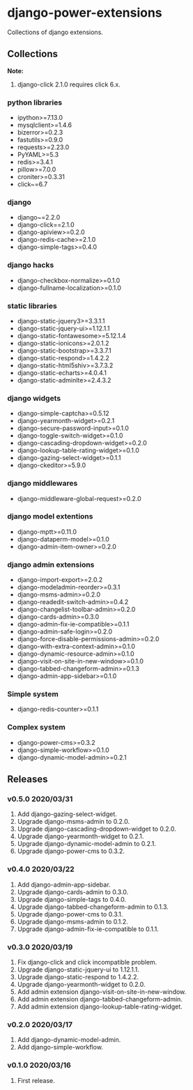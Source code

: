# django-power-extensions

Collections of django extensions.

## Collections

**Note:**

1. django-click 2.1.0 requires click 6.x.

### python libraries

- ipython>=7.13.0
- mysqlclient>=1.4.6
- bizerror>=0.2.3
- fastutils>=0.9.0
- requests>=2.23.0
- PyYAML>=5.3
- redis>=3.4.1
- pillow>=7.0.0
- croniter>=0.3.31
- click~=6.7

### django

- django~=2.2.0
- django-click==2.1.0
- django-apiview>=0.2.0 
- django-redis-cache>=2.1.0
- django-simple-tags>=0.4.0

### django hacks

- django-checkbox-normalize>=0.1.0
- django-fullname-localization>=0.1.0

### static libraries

- django-static-jquery3>=3.3.1.1
- django-static-jquery-ui>=1.12.1.1
- django-static-fontawesome>=5.12.1.4
- django-static-ionicons>=2.0.1.2
- django-static-bootstrap>=3.3.7.1
- django-static-respond>=1.4.2.2
- django-static-html5shiv>=3.7.3.2
- django-static-echarts>=4.0.4.1
- django-static-adminlte>=2.4.3.2

### django widgets

- django-simple-captcha>=0.5.12
- django-yearmonth-widget>=0.2.1
- django-secure-password-input>=0.1.0
- django-toggle-switch-widget>=0.1.0
- django-cascading-dropdown-widget>=0.2.0
- django-lookup-table-rating-widget>=0.1.0
- django-gazing-select-widget>=0.1.1
- django-ckeditor>=5.9.0

### django middlewares

- django-middleware-global-request>=0.2.0

### django model extentions

- django-mptt>=0.11.0
- django-dataperm-model>=0.1.0
- django-admin-item-owner>=0.2.0

### django admin extensions

- django-import-export>=2.0.2
- django-modeladmin-reorder>=0.3.1
- django-msms-admin>=0.2.0
- django-readedit-switch-admin>=0.4.2
- django-changelist-toolbar-admin>=0.2.0
- django-cards-admin>=0.3.0
- django-admin-fix-ie-compatible>=0.1.1
- django-admin-safe-login>=0.2.0
- django-force-disable-permissions-admin>=0.2.0
- django-with-extra-context-admin>=0.1.0
- django-dynamic-resource-admin>=0.1.0
- django-visit-on-site-in-new-window>=0.1.0
- django-tabbed-changeform-admin>=0.1.3
- django-admin-app-sidebar>=0.1.0

### Simple system

- django-redis-counter>=0.1.1

### Complex system

- django-power-cms>=0.3.2
- django-simple-workflow>=0.1.0
- django-dynamic-model-admin>=0.2.1

## Releases

### v0.5.0 2020/03/31

1. Add django-gazing-select-widget.
1. Upgrade django-msms-admin to 0.2.0.
1. Upgrade django-cascading-dropdown-widget to 0.2.0.
1. Upgrade django-yearmonth-widget to 0.2.1.
1. Upgrade django-dynamic-model-admin to 0.2.1.
1. Upgrade django-power-cms to 0.3.2.

### v0.4.0 2020/03/22

1. Add django-admin-app-sidebar.
1. Upgrade django-cards-admin to 0.3.0.
1. Upgrade django-simple-tags to 0.4.0.
1. Upgrade django-tabbed-changeform-admin to 0.1.3.
1. Upgrade django-power-cms to 0.3.1.
1. Upgrade django-msms-admin to 0.1.2.
1. Upgrade django-admin-fix-ie-compatible to 0.1.1.

### v0.3.0 2020/03/19

1. Fix django-click and click incompatible problem.
1. Upgrade django-static-jquery-ui to 1.12.1.1.
1. Upgrade django-static-respond to 1.4.2.2.
1. Upgrade django-yearmonth-widget to 0.2.0.
1. Add admin extension django-visit-on-site-in-new-window.
1. Add admin extension django-tabbed-changeform-admin.
1. Add admin extension django-lookup-table-rating-widget.

### v0.2.0 2020/03/17

1. Add django-dynamic-model-admin.
1. Add django-simple-workflow.

### v0.1.0 2020/03/16

1. First release.